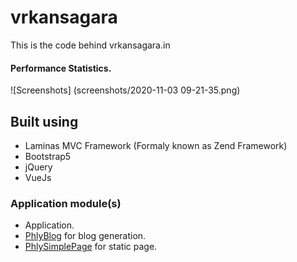 # vrkansagara
This is the code behind vrkansagara.in


#### Performance Statistics.
![Screenshots] (screenshots/2020-11-03 09-21-35.png)


## Built using
- Laminas MVC Framework (Formaly known as Zend Framework)
- Bootstrap5
- jQuery
- VueJs


### Application module(s)
- Application.
- [PhlyBlog](!https://github.com/phly/PhlyBlog) for blog generation.
- [PhlySimplePage](!https://github.com/phly/PhlySimplePage) for static page.